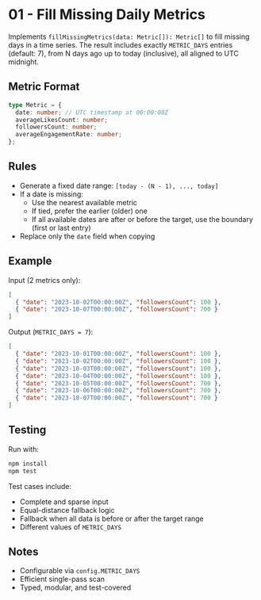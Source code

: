# 01 - Fill Missing Daily Metrics

Implements `fillMissingMetrics(data: Metric[]): Metric[]` to fill missing days in a time series. The result includes exactly `METRIC_DAYS` entries (default: 7), from N days ago up to today (inclusive), all aligned to UTC midnight.

## Metric Format

```ts
type Metric = {
  date: number; // UTC timestamp at 00:00:00Z
  averageLikesCount: number;
  followersCount: number;
  averageEngagementRate: number;
};
```

## Rules

- Generate a fixed date range: `[today - (N - 1), ..., today]`
- If a date is missing:
  - Use the nearest available metric
  - If tied, prefer the earlier (older) one
  - If all available dates are after or before the target, use the boundary (first or last entry)
- Replace only the `date` field when copying

## Example

Input (2 metrics only):

```json
[
  { "date": "2023-10-02T00:00:00Z", "followersCount": 100 },
  { "date": "2023-10-07T00:00:00Z", "followersCount": 700 }
]
```

Output (`METRIC_DAYS = 7`):

```json
[
  { "date": "2023-10-01T00:00:00Z", "followersCount": 100 },
  { "date": "2023-10-02T00:00:00Z", "followersCount": 100 },
  { "date": "2023-10-03T00:00:00Z", "followersCount": 100 },
  { "date": "2023-10-04T00:00:00Z", "followersCount": 100 },
  { "date": "2023-10-05T00:00:00Z", "followersCount": 700 },
  { "date": "2023-10-06T00:00:00Z", "followersCount": 700 },
  { "date": "2023-10-07T00:00:00Z", "followersCount": 700 }
]
```

## Testing

Run with:

```bash
npm install
npm test
```

Test cases include:
- Complete and sparse input
- Equal-distance fallback logic
- Fallback when all data is before or after the target range
- Different values of `METRIC_DAYS`

## Notes

- Configurable via `config.METRIC_DAYS`
- Efficient single-pass scan
- Typed, modular, and test-covered
